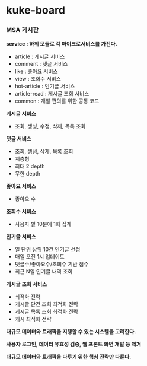 # kuke-board
### MSA 게시판

**service : 하위 모듈로 각 마이크로서비스를 가진다.** 
   - article : 게시글 서비스
   - comment : 댓글 서비스
   - like : 좋아요 서비스
   - view : 조회수 서비스
   - hot-article : 인기글 서비스
   - article-read : 게시글 조회 서비스 
   - common : 개발 편의를 위한 공통 코드

**게시글 서비스**
- 조회, 생성, 수정, 삭제, 목록 조회 

**댓글 서비스**
- 조회, 생성, 삭제, 목록 조회
- 계층형
- 최대 2 depth
- 무한 depth

**좋아요 서비스**
- 좋아요 수

**조회수 서비스**
- 사용자 별 10분에 1회 집계

**인기글 서비스**
- 일 단위 상위 10건 인기글 선정
- 매일 오전 1시 업데이트
- 댓글수/좋아요수/조회수 기반 점수
- 최근 N일 인기글 내역 조회

**게시글 조회 서비스** 
- 최적화 전략
- 게시글 단건 조회 최적화 전략
- 게시글 목록 조회 최적화 전략
- 캐시 최적화 전략

**대규모 데이터와 트래픽을 지탱할 수 있는 시스템을 고려한다.**

**사용자 로그인, 데이터 유효성 검증, 웹 프론트 화면 개발 등 제거**

**대규모 데이터와 트래픽을 다루기 위한 핵심 전략만 다룬다.**
